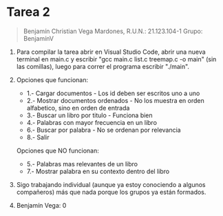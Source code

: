 # Tarea 2

> Benjamín Christian Vega Mardones, R.U.N.: 21.123.104-1
> Grupo: BenjamínV

1. Para compilar la tarea abrir en Visual Studio Code, abrir una nueva terminal en main.c y escribir "gcc main.c list.c treemap.c -o main" (sin las comillas), luego para correr el programa escribir "./main".

2. Opciones que funcionan:
   - 1.- Cargar documentos
         - Los id deben ser escritos uno a uno
   - 2.- Mostrar documentos ordenados
         - No los muestra en orden alfabetico, sino en orden de entrada
   - 3.- Buscar un libro por titulo
         - Funciona bien
   - 4.- Palabras con mayor frecuencia en un libro
   - 6.- Buscar por palabra
         - No se ordenan por relevancia
   - 8.- Salir

   Opciones que NO funcionan:
   - 5.- Palabras mas relevantes de un libro
   - 7.- Mostrar palabra en su contexto dentro del libro

3. Sigo trabajando individual (aunque ya estoy conociendo a algunos compañeros) más que nada porque los grupos ya están formados.

4. Benjamín Vega: 0
